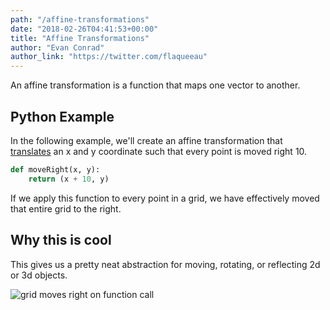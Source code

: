 ```yaml
---
path: "/affine-transformations"
date: "2018-02-26T04:41:53+00:00"
title: "Affine Transformations"
author: "Evan Conrad"
author_link: "https://twitter.com/flaqueeau"
---
```


An affine transformation is a function that maps one vector to another.

## Python Example

In the following example, we'll create an affine transformation that [translates](<https://en.wikipedia.org/wiki/Translation_(geometry)>) an x and y coordinate such that every point is moved right 10.

```python
def moveRight(x, y):
    return (x + 10, y)
```

If we apply this function to every point in a grid, we have effectively moved that entire grid to the right.

## Why this is cool

This gives us a pretty neat abstraction for moving, rotating, or reflecting 2d or 3d objects.

![grid moves right on function call](https://i.imgur.com/dsTaScv.png)

